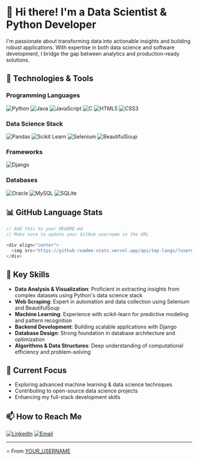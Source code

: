 # 👋 Hi there! I'm a Data Scientist & Python Developer

I'm passionate about transforming data into actionable insights and building robust applications. With expertise in both data science and software development, I bridge the gap between analytics and production-ready solutions.

## 🔧 Technologies & Tools

### Programming Languages
![Python](https://img.shields.io/badge/-Python-3776AB?style=flat&logo=python&logoColor=white)
![Java](https://img.shields.io/badge/-Java-007396?style=flat&logo=java&logoColor=white)
![JavaScript](https://img.shields.io/badge/-JavaScript-F7DF1E?style=flat&logo=javascript&logoColor=black)
![C](https://img.shields.io/badge/-C-A8B9CC?style=flat&logo=c&logoColor=white)
![HTML5](https://img.shields.io/badge/-HTML5-E34F26?style=flat&logo=html5&logoColor=white)
![CSS3](https://img.shields.io/badge/-CSS3-1572B6?style=flat&logo=css3&logoColor=white)

### Data Science Stack
![Pandas](https://img.shields.io/badge/-Pandas-150458?style=flat&logo=pandas&logoColor=white)
![Scikit Learn](https://img.shields.io/badge/-Scikit%20Learn-F7931E?style=flat&logo=scikit-learn&logoColor=white)
![Selenium](https://img.shields.io/badge/-Selenium-43B02A?style=flat&logo=selenium&logoColor=white)
![BeautifulSoup](https://img.shields.io/badge/-BeautifulSoup-43B02A?style=flat)

### Frameworks
![Django](https://img.shields.io/badge/-Django-092E20?style=flat&logo=django&logoColor=white)

### Databases
![Oracle](https://img.shields.io/badge/-Oracle-F80000?style=flat&logo=oracle&logoColor=white)
![MySQL](https://img.shields.io/badge/-MySQL-4479A1?style=flat&logo=mysql&logoColor=white)
![SQLite](https://img.shields.io/badge/-SQLite-003B57?style=flat&logo=sqlite&logoColor=white)

## 📊 GitHub Language Stats

```javascript
// Add this to your README.md
// Make sure to update your GitHub username in the URL

<div align="center">
  <img src="https://github-readme-stats.vercel.app/api/top-langs/?username=Raimal-Raja&layout=compact&theme=dark" alt="Top Languages" />
</div>
```

## 🎯 Key Skills
- **Data Analysis & Visualization**: Proficient in extracting insights from complex datasets using Python's data science stack
- **Web Scraping**: Expert in automation and data collection using Selenium and BeautifulSoup
- **Machine Learning**: Experience with scikit-learn for predictive modeling and pattern recognition
- **Backend Development**: Building scalable applications with Django
- **Database Design**: Strong foundation in database architecture and optimization
- **Algorithms & Data Structures**: Deep understanding of computational efficiency and problem-solving

## 🌱 Current Focus
- Exploring advanced machine learning & data science techniques
- Contributing to open-source data science projects
- Enhancing my full-stack development skills

## 📫 How to Reach Me
[![LinkedIn](https://img.shields.io/badge/-LinkedIn-0077B5?style=flat&logo=linkedin&logoColor=white)](https://pk.linkedin.com/in/raimal-raja-kolhi-9422351b6)
[![Email](https://img.shields.io/badge/-Email-D14836?style=flat&logo=gmail&logoColor=white)](raimalrajagoal@gmail.com)

---
⭐️ From [YOUR_USERNAME](https://github.com/Raimal-Raja)
